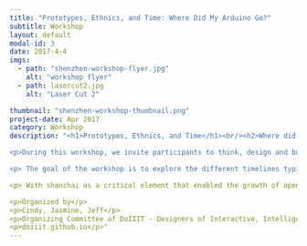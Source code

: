 ```yaml
---
title: "Prototypes, Ethnics, and Time: Where Did My Arduino Go?"
subtitle: Workshop
layout: default
modal-id: 3
date: 2017-4-4
imgs: 
  - path: "shenzhen-workshop-flyer.jpg"
    alt: "workshop flyer"
  - path: lasercut2.jpg
    alt: "Laser Cut 2"

thumbnail: "shenzhen-workshop-thumbnail.png"
project-date: Apr 2017
category: Workshop
description: "<h1>Prototypes, Ethnics, and Time</h1><br/><h2>Where did my Arduino go?</h2>

<p>During this workshop, we invite participants to think, design and build open source hardware prototypes and products in consideration of their time cycles - its movement across geological, social and economic timelines. These timelines help us understand how technological artifacts transform over time in consideration of market fluctuations and trends, environmental concerns and constraints as well as sociopolitical shifts and policy changes.</p>

<p> The goal of the workshop is to explore the different timelines typical to different models of product development and hardware production. We add to conversations around agile and "rapid prototyping" and traditional corporate design timelines a more global and holistic consideration of time and making, drawing inspiration from China's shanzhai (山寨) culture. 

<p> With shanzhai as a critical element that enabled the growth of open source hardware, we will examine technology life cycles (production, use, discard, recycle) in the context of their impact of labor, environment, and social change. We consider where prototypes we have made and/or products we possess go, from its initial production, replication, distribution and use, asking questions like “How can I make the first 100 units of my first prototypes?” and “What is this made of and where does it come from?” </p>

<p>Organized by</p>
<p>Cindy, Jasmine, Jeff</p>
<p>Organizing Committee of DoIIIT - Designers of Interactive, Intelligent, and Interconnected Things</p>
<p>doiiit.github.io</p>"
---
```

